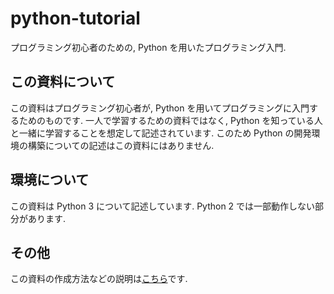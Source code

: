 # python-tutorial
プログラミング初心者のための, Python を用いたプログラミング入門.

## この資料について
この資料はプログラミング初心者が, Python を用いてプログラミングに入門するためのものです.
一人で学習するための資料ではなく, Python を知っている人と一緒に学習することを想定して記述されています.
このため Python の開発環境の構築についての記述はこの資料にはありません.

## 環境について
この資料は Python 3 について記述しています. Python 2 では一部動作しない部分があります.

## その他
この資料の作成方法などの説明は[こちら](README_AUTHORS.md)です.

